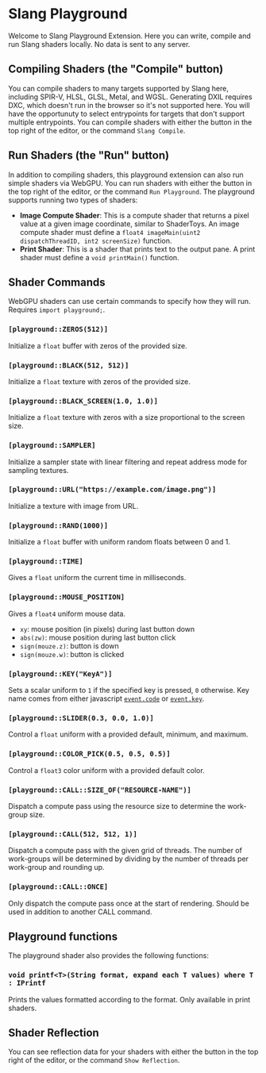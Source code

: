 # Slang Playground

Welcome to Slang Playground Extension. Here you can write, compile and run Slang shaders locally.
No data is sent to any server.

## Compiling Shaders (the "Compile" button)

You can compile shaders to many targets supported by Slang here, including SPIR-V, HLSL, GLSL, Metal, and
WGSL.
Generating DXIL requires DXC, which doesn't run in the browser so it's not supported here. You will have the opportunuty to select entrypoints for targets that don't support multiple entrypoints.
You can compile shaders with either the button in the top right of the editor, or the command `Slang Compile`.

## Run Shaders (the "Run" button)

In addition to compiling shaders, this playground extension can also run simple shaders via WebGPU.
You can run shaders with either the button in the top right of the editor, or the command `Run Playground`.
The playground supports running two types of shaders:

* **Image Compute Shader**: This is a compute shader that returns a pixel value at a given image
    coordinate, similar to ShaderToys.
    An image compute shader must define a `float4 imageMain(uint2 dispatchThreadID, int2 screenSize)` function.
* **Print Shader**: This is a shader that prints text to the output pane.
    A print shader must define a `void printMain()` function.

## Shader Commands

WebGPU shaders can use certain commands to specify how they will run. Requires `import playground;`.

### `[playground::ZEROS(512)]`

Initialize a `float` buffer with zeros of the provided size.

### `[playground::BLACK(512, 512)]`

Initialize a `float` texture with zeros of the provided size.

### `[playground::BLACK_SCREEN(1.0, 1.0)]`

Initialize a `float` texture with zeros with a size proportional to the screen size.

### `[playground::SAMPLER]`

Initialize a sampler state with linear filtering and repeat address mode for sampling textures.

### `[playground::URL("https://example.com/image.png")]`

Initialize a texture with image from URL.

### `[playground::RAND(1000)]`

Initialize a `float` buffer with uniform random floats between 0 and 1.

### `[playground::TIME]`

Gives a `float` uniform the current time in milliseconds.

### `[playground::MOUSE_POSITION]`

Gives a `float4` uniform mouse data.

* `xy`: mouse position (in pixels) during last button down
* `abs(zw)`: mouse position during last button click
* `sign(mouze.z)`: button is down
* `sign(mouze.w)`: button is clicked

### `[playground::KEY("KeyA")]`

Sets a scalar uniform to `1` if the specified key
is pressed, `0` otherwise. Key name comes from either javascript [`event.code`](https://developer.mozilla.org/en-US/docs/Web/API/KeyboardEvent/code) or [`event.key`](https://developer.mozilla.org/en-US/docs/Web/API/KeyboardEvent/key).

### `[playground::SLIDER(0.3, 0.0, 1.0)]`

Control a `float` uniform with a provided default, minimum, and maximum.

### `[playground::COLOR_PICK(0.5, 0.5, 0.5)]`

Control a `float3` color uniform with a provided default color.

### `[playground::CALL::SIZE_OF("RESOURCE-NAME")]`

Dispatch a compute pass using the resource size to determine the work-group size.

### `[playground::CALL(512, 512, 1)]`

Dispatch a compute pass with the given grid of threads.
The number of work-groups will be determined by dividing by the number of threads per work-group and rounding up.

### `[playground::CALL::ONCE]`

Only dispatch the compute pass once at the start of rendering. Should be used in addition to another CALL command.

## Playground functions

The playground shader also provides the following functions:

### `void printf<T>(String format, expand each T values) where T : IPrintf`

Prints the values formatted according to the format. Only available in print shaders.

## Shader Reflection

You can see reflection data for your shaders with either the button in the top right of the editor, or the command `Show Reflection`.

